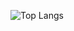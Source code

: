 ![Top Langs](https://github-readme-stats.vercel.app/api/top-langs/?username=anuraghazra&hide=javascript,html,glsl)
